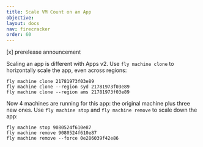 ```yaml
---
title: Scale VM Count on an App
objective: 
layout: docs
nav: firecracker
order: 60
---
```


[x] prerelease announcement

Scaling an app is different with Apps v2. Use `fly machine clone` to horizontally scale the app, even across regions:

```
fly machine clone 21781973f03e89
fly machine clone --region syd 21781973f03e89
fly machine clone --region ams 21781973f03e89
```

Now 4 machines are running for this app: the original machine plus three new ones. Use `fly machine stop` and `fly machine remove` to scale down the app:

```
fly machine stop 9080524f610e87
fly machine remove 9080524f610e87
fly machine remove --force 0e286039f42e86
```
